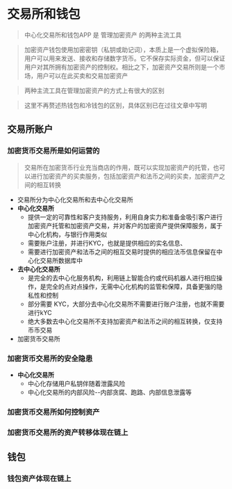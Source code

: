 # 交易所和钱包
> 中心化交易所和钱包APP 是 管理加密资产 的两种主流工具

> 加密资产钱包使用加密密钥（私钥或助记词），本质上是一个虚拟保险箱，用户可以用来发送、接收和存储数字货币。它不保存实际资金，但可以保证用户对其所拥有加密资产的控制权。相比之下，加密资产交易所则是一个市场，用户可以在此买卖和交易加密资产

> 两种主流工具在管理加密资产的方式上有很大的区别

> 这里不再赘述热钱包和冷钱包的区别，具体区别已在过往文章中写明

## 交易所账户

### 加密货币交易所是如何运营的

> 交易所在加密货币行业充当商店的作用，既可以实现加密资产的托管，也可以进行加密资产的买卖服务，包括加密资产和法币之间的买卖，加密资产之间的相互转换

* 交易所分为中心化交易所和去中心化交易所
* **中心化交易所**
	* 提供一定的可靠性和客户支持服务，利用自身实力和准备金吸引客户进行加密资产托管和加密资产交易，并对客户的加密资产提供保障服务，属于中心化机构，与银行作用类似
	* 需要账户注册，并进行KYC，也就是提供相应的实名信息、
	* 需要进行加密资产和法币之间的相互交易时提供的相应法币信息保留在中心化交易所数据库中
* **去中心化交易所**
	* 是完全的去中心化服务机构，利用链上智能合约或代码机器人进行相应操作，是完全的点对点操作，无需中心化机构的监管和保障，具备更强的隐私性和控制
	* 部分需要 KYC，大部分去中心化交易所不需要进行账户注册，也就不需要进行kYC
	* 绝大多数去中心化交易所不支持加密资产和法币之间的相互转换，仅支持币币交易
* 加密货币交易所

### 加密货币交易所的安全隐患

* **中心化交易所**
	* 中心化存储用户私钥伴随着泄露风险
	* 中心化交易所的内部风险--内部贪腐、跑路、内部信息泄露等

### 加密货币交易所如何控制资产
### 加密货币交易所的资产转移体现在链上

## 钱包

### 钱包资产体现在链上
